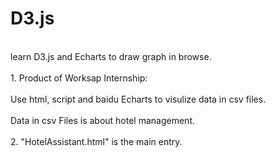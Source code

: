 # D3.js
<br>learn D3.js and Echarts to draw graph in browse.</br>
<br>1. Product of Worksap Internship:</br>
<br>    Use html, script and baidu Echarts to visulize data in csv files. </br>
<br>    Data in csv Files is about hotel management.</br>
<br>2. "HotelAssistant.html" is the main entry.</br>
